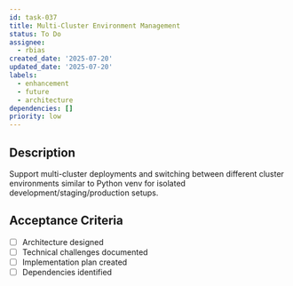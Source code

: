 ```yaml
---
id: task-037
title: Multi-Cluster Environment Management
status: To Do
assignee:
  - rbias
created_date: '2025-07-20'
updated_date: '2025-07-20'
labels:
  - enhancement
  - future
  - architecture
dependencies: []
priority: low
---
```


## Description

Support multi-cluster deployments and switching between different cluster environments similar to Python venv for isolated development/staging/production setups.

## Acceptance Criteria

- [ ] Architecture designed
- [ ] Technical challenges documented
- [ ] Implementation plan created
- [ ] Dependencies identified
